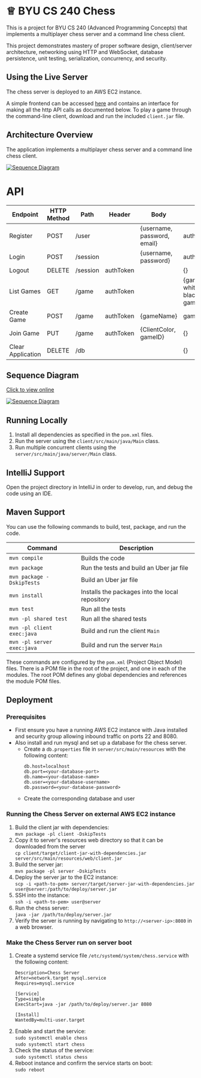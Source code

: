 # ♕ BYU CS 240 Chess

This is a project for BYU CS 240 (Advanced Programming Concepts) that implements a multiplayer chess server and a 
command line chess client.  

This project demonstrates mastery of proper software design, client/server architecture, networking using HTTP and 
WebSocket, database persistence, unit testing, serialization, concurrency, and security.  

## Using the Live Server

The chess server is deployed to an AWS EC2 instance. 

A simple frontend can be accessed [here](https://chess.family-tasks.app) and contains an interface for making all the 
http API calls as documented below. To play a game through the command-line client, download and run the included 
`client.jar` file.

## Architecture Overview

The application implements a multiplayer chess server and a command line chess client.

[![Sequence Diagram](10k-architecture.png)](https://sequencediagram.org/index.html#initialData=C4S2BsFMAIGEAtIGckCh0AcCGAnUBjEbAO2DnBElIEZVs8RCSzYKrgAmO3AorU6AGVIOAG4jUAEyzAsAIyxIYAERnzFkdKgrFIuaKlaUa0ALQA+ISPE4AXNABWAexDFoAcywBbTcLEizS1VZBSVbbVc9HGgnADNYiN19QzZSDkCrfztHFzdPH1Q-Gwzg9TDEqJj4iuSjdmoMopF7LywAaxgvJ3FC6wCLaFLQyHCdSriEseSm6NMBurT7AFcMaWAYOSdcSRTjTka+7NaO6C6emZK1YdHI-Qma6N6ss3nU4Gpl1ZkNrZwdhfeByy9hwyBA7mIT2KAyGGhuSWi9wuc0sAI49nyMG6ElQQA)

# API
| Endpoint                | HTTP Method | Path      | Header    | Body                        | Returns                                            |
|-------------------------|-------------|-----------|-----------|-----------------------------|----------------------------------------------------|
| Register                | POST        | /user     |           | {username, password, email} | authToken                                          |
| Login                   | POST        | /session  |           | {username, password}        | authToken                                          |
| Logout                  | DELETE      | /session  | authToken |                             | {}                                                 |
| List Games              | GET         | /game     | authToken |                             | {gameID, whiteUsername, blackUsername, gameName}[] |
| Create Game             | POST        | /game     | authToken | {gameName}                  | gameID                                             |
| Join Game               | PUT         | /game     | authToken | {ClientColor, gameID}       | {}                                                 |
| Clear Application       | DELETE      | /db       |           |                             | {}                                                 |

## Sequence Diagram
[Click to view online](https://sequencediagram.org/index.html?presentationMode=readOnly#initialData=IYYwLg9gTgBAwgGwJYFMB2YBQAHYUxIhK4YwDKKUAbpTngUSWOZVYSgM536HHCkARYGGABBECE5cAJsOAAjYBxQxp8zJgDmUCAFdsMAMQgAZigBMJkzABKKTUg5gowpBDRGA7gAskYFJiIqKQAtAB8LNSUAFwwANoACgDyZAAqALowAPS6ylAAOmgA3rmUaMAAtigANDC4HBye0NK1KBXASAgAvpgUUbDhkWySHLFQ9o7+UAAUpVDlVbX1jc2t7Z0AlL2s7Bwwg0Ii4iOjMJooYACqebN5Cyhbh2ISUvsRarFkAKIAMl9wqRgc3uMBMOgqQLymCex1eIUGfWGnFiaF0CAQ22ouzeMBhLwasRA42EKGulFuZUqNTqShWUGkjzksIaOI+MAAkgA5b42QHAqlLWlNelrDoIDmc1JJSG0RHYg5M-GnIkoEmiXRgbwU+ZUxlHJWs+SxLk8vl3AUwYAa7ypCAAa3QEqllut0MVJ32CJ2I1iVs1T0xSL28IiiJiLs1todaEDlE9ESC6DAsXMAAZU4Uin6bfb0D10NINNo9AZDCZJABWEDSGA-CAODyGHx+AKJ0Kh1jhxIpDLZZQNNxoTP8xY0hrC6Q9MMDDtYn0wBD1pBobX3QXj5pbOUjHF4k6xc5XG4jh5u-UewYfb5-AFjuk1sEQCFzM-PC9eufImBkqAB7ecXd3SkQliX8dVNVXXVX2ZYN3iNE0vl5GUdVHbMo0dLlnWzaCDRDIZdlicDvD-b0ALw6dfWtdCY2neN4GQJMU3TYdzVQqjczQfM0ELLQdH0IxpAATlVaQAGZa3rPRmCbXx-ECBj2yGLsBF+L5Ui+TIsn7DhB0KNCONjGd8PnRdNCk6Z9OjLdSNg3EgIJVQUAQC4UCIiz2KsnCLzg2IVL+dTkLXCMc2jGAADEbCSABZYKvLhD8g2iDhdCVQN5QSmJktS2i8LbZMYDTVNMALDReJLIxsGXO1a0mGAAHEqT2GSW3k4JmAyqBYjiOq1M0zQqT0jz0EMnF-1OZAnAaqoOHcyMOOsz9bL3YDDzcyz0D1N84R88hVNvE9anWjwIui2LlpZcibMI60SMWwDz2AiawCmzhpk2mDDU+PbAQAKnCyKYv6qo4ou0NvrORr-tOoHOBB4MEoIiGqieOJ0jSndLv6LqYfZARambfwfyC+QEFAO0iYtGHOSpdJUZG3KFPywrMxhjguJ44t+LLAAWCQJHgUCVBerxZNbRnRs7Tr4mSNI+oG8ohqHYoqapKdJYlxaQNVfwXumFW2LmzyxvuraCVW61ZpCja4c+3ab0BIinihmLsPO+HZ0SmBHbkdGyIiN3ohVEldf1083c+hCkNDp1pRhm3Mc9l7bqDOiKKRlBcfpwY8uiZnlapXH2aLPjSysExzH5gApCBl3qqkjBJsnWqTDWaClxJLl7LIYcGw30EzPK4AgRcoFqHGBDV-pW8RgArGu0F1wfh+gMeC7x4LqIWlOFQes2LjWxX3twnbr3+B2brkZ2zvs93jK-L2L5EX2lpv6JDxDtej+81QjVP28k8vidQG9d44I3nAAp+xsd6m1GPoWQOsqTTAgcAL+20f7REuAkAQogAowydlydOoCPYESyicZ+qdJZJRSmQnK2dGa53TMVbixdyqGCEuwwS9FVSwGANgbAyAQCuHcCLFqeVW7KVUupTSah6bEJ9CAZyeBRB8LeuQ6BMFojSCci5UQ6IiIzVQaDdBfk1JfBgH9IBsUoH+1flo5yYF0QvQMfHHyJiAoWIBoQ6xdld6jDsTo9EP5nHh0vEaNxZiPGnRfCEsByJSFSDUR1Kh2V1YMzagwoqBYgA)

[![Sequence Diagram](ChessSequenceDiagram.svg)](https://sequencediagram.org/index.html?presentationMode=readOnly#initialData=IYYwLg9gTgBAwgGwJYFMB2YBQAHYUxIhK4YwDKKUAbpTngUSWOZVYSgM536HHCkARYGGABBECE5cAJsOAAjYBxQxp8zJgDmUCAFdsMAMQgAZigBMJkzABKKTUg5gowpBDRGA7gAskYFJiIqKQAtAB8LNSUAFwwANoACgDyZAAqALowAPS6ylAAOmgA3rmUaMAAtigANDC4HBye0NK1KBXASAgAvpgUUbDhkWySHLFQ9o7+UAAUpVDlVbX1jc2t7Z0AlL2s7Bwwg0Ii4iOjMJooYACqebN5Cyhbh2ISUvsRarFkAKIAMl9wqRgc3uMBMOgqQLymCex1eIUGfWGnFiaF0CAQ22ouzeMBhLwasRA42EKGulFuZUqNTqShWUGkjzksIaOI+MAAkgA5b42QHAqlLWlNelrDoIDmc1JJSG0RHYg5M-GnIkoEmiXRgbwU+ZUxlHJWs+SxLk8vl3AUwYAa7ypCAAa3QEqllut0MVJ32CJ2I1iVs1T0xSL28IiiJiLs1todaEDlE9ESC6DAsXMAAZU4Uin6bfb0D10NINNo9AZDCZJABWEDSGA-CAODyGHx+AKJ0Kh1jhxIpDLZZQNNxoTP8xY0hrC6Q9MMDDtYn0wBD1pBobX3QXj5pbOUjHF4k6xc5XG4jh5u-UewYfb5-AFjuk1sEQCFzM-PC9eufImBkqAB7ecXd3SkQliX8dVNVXXVX2ZYN3iNE0vl5GUdVHbMo0dLlnWzaCDRDIZdlicDvD-b0ALw6dfWtdCY2neN4GQJMU3TYdzVQqjczQfM0ELLQdH0IxpAATlVaQAGZa3rPRmCbXx-ECBj2yGLsBF+L5Ui+TIsn7DhB0KNCONjGd8PnRdNCk6Z9OjLdSNg3EgIJVQUAQC4UCIiz2KsnCLzg2IVL+dTkLXCMc2jGAADEbCSABZYKvLhD8g2iDhdCVQN5QSmJktS2i8LbZMYDTVNMALDReJLIxsGXO1a0mGAAHEqT2GSW3k4JmAyqBYjiOq1M0zQqT0jz0EMnF-1OZAnAaqoOHcyMOOsz9bL3YDDzcyz0D1N84R88hVNvE9anWjwIui2LlpZcibMI60SMWwDz2AiawCmzhpk2mDDU+PbAQAKnCyKYv6qo4ou0NvrORr-tOoHOBB4MEoIiGqieOJ0jSndLv6LqYfZARambfwfyC+QEFAO0iYtGHOSpdJUZG3KFPywrMxhjguJ44t+LLAAWCQJHgUCVBerxZNbRnRs7Tr4mSNI+oG8ohqHYoqapKdJYlxaQNVfwXumFW2LmzyxvuraCVW61ZpCja4c+3ab0BIinihmLsPO+HZ0SmBHbkdGyIiN3ohVEldf1083c+hCkNDp1pRhm3Mc9l7bqDOiKKRlBcfpwY8uiZnlapXH2aLPjSysExzH5gApCBl3qqkjBJsnWqTDWaClxJLl7LIYcGw30EzPK4AgRcoFqHGBDV-pW8RgArGu0F1wfh+gMeC7x4LqIWlOFQes2LjWxX3twnbr3+B2brkZ2zvs93jK-L2L5EX2lpv6JDxDtej+81QjVP28k8vidQG9d44I3nAAp+xsd6m1GPoWQOsqTTAgcAL+20f7REuAkAQogAowydlydOoCPYESyicZ+qdJZJRSmQnK2dGa53TMVbixdyqGCEuwwS9FVSwGANgbAyAQCuHcCLFqeVW7KVUupTSah6bEJ9CAZyeBRB8LeuQ6BMFojSCci5UQ6IiIzVQaDdBfk1JfBgH9IBsUoH+1flo5yYF0QvQMfHHyJiAoWIBoQ6xdld6jDsTo9EP5nHh0vEaNxZiPGnRfCEsByJSFSDUR1Kh2V1YMzagwoqBYgA)

## Running Locally
1. Install all dependencies as specified in the `pom.xml` files.
2. Run the server using the `client/src/main/java/Main` class.
3. Run multiple concurrent clients using the `server/src/main/java/server/Main` class.

## IntelliJ Support

Open the project directory in IntelliJ in order to develop, run, and debug the code using an IDE.

## Maven Support

You can use the following commands to build, test, package, and run the code.

| Command                    | Description                                     |
|----------------------------|-------------------------------------------------|
| `mvn compile`              | Builds the code                                 |
| `mvn package`              | Run the tests and build an Uber jar file        |
| `mvn package -DskipTests`  | Build an Uber jar file                          |
| `mvn install`              | Installs the packages into the local repository |
| `mvn test`                 | Run all the tests                               |
| `mvn -pl shared test`      | Run all the shared tests                        |
| `mvn -pl client exec:java` | Build and run the client `Main`                 |
| `mvn -pl server exec:java` | Build and run the server `Main`                 |

These commands are configured by the `pom.xml` (Project Object Model) files. 
There is a POM file in the root of the project, and one in each of the modules. 
The root POM defines any global dependencies and references the module POM files.

## Deployment

### Prerequisites
- First ensure you have a running AWS EC2 instance with Java installed and security group allowing inbound traffic on 
ports 22 and 8080.
- Also install and run mysql and set up a database for the chess server. 
  - Create a `db.properties` file in 
    `server/src/main/resources` with the following content:
      ```
      db.host=localhost
      db.port=<your-database-port>
      db.name=<your-database-name>
      db.user=<your-database-username>
      db.password=<your-database-password>
      ```
  - Create the corresponding database and user

### Running the Chess Server on external AWS EC2 instance
1. Build the client jar with dependencies:
<br>`mvn package -pl client -DskipTests`
2. Copy it to server's resources web directory so that it can be downloaded from the server
<br> `cp client/target/client-jar-with-dependencies.jar server/src/main/resources/web/client.jar`
3. Build the server jar:
<br>`mvn package -pl server -DskipTests`
4. Deploy the server jar to the EC2 instance:
<br>`scp -i <path-to-pem> server/target/server-jar-with-dependencies.jar user@server:/path/to/deploy/server.jar`
5. SSH into the instance:
<br>`ssh -i <path-to-pem> user@server`
6. Run the chess server:
<br>`java -jar /path/to/deploy/server.jar`
7. Verify the server is running by navigating to `http://<server-ip>:8080` in a web browser.

### Make the Chess Server run on server boot
1. Create a systemd service file `/etc/systemd/system/chess.service` with the following content:
    ```
    Description=Chess Server
    After=network.target mysql.service
    Requires=mysql.service
    
    [Service]
    Type=simple
    ExecStart=java -jar /path/to/deploy/server.jar 8080
    
    [Install]
    WantedBy=multi-user.target
    ```
2. Enable and start the service:
<br>`sudo systemctl enable chess`
<br>`sudo systemctl start chess`
3. Check the status of the service:
<br>`sudo systemctl status chess`
4. Reboot instance and confirm the service starts on boot:
<br>`sudo reboot`


